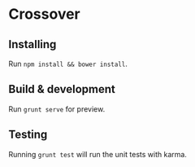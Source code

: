 # Crossover

## Installing

Run `npm install && bower install`.

## Build & development

Run  `grunt serve` for preview.

## Testing

Running `grunt test` will run the unit tests with karma.
